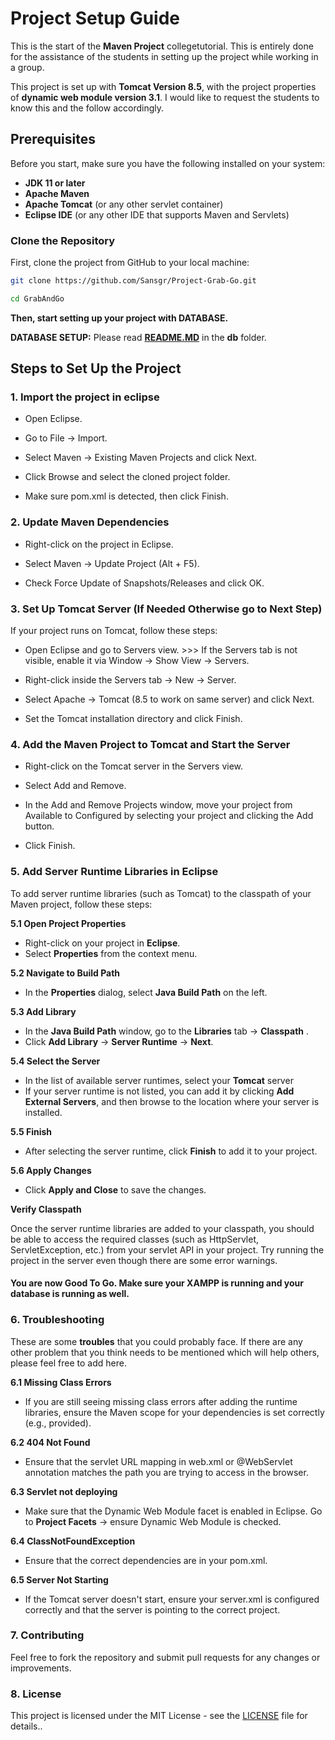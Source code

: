 # Project Setup Guide

This is the start of the **Maven Project** collegetutorial. This is entirely done for the assistance of the students in setting up the project while working in a group.

This project is set up with **Tomcat Version 8.5**, with the project properties of **dynamic web module version 3.1**. I would like to request the students to know this and the follow accordingly. 

## Prerequisites
Before you start, make sure you have the following installed on your system:
- **JDK 11 or later**
- **Apache Maven**
- **Apache Tomcat** (or any other servlet container)
- **Eclipse IDE** (or any other IDE that supports Maven and Servlets)

### Clone the Repository

First, clone the project from GitHub to your local machine:

```bash
git clone https://github.com/Sansgr/Project-Grab-Go.git

cd GrabAndGo
```

**Then, start setting up your project with **DATABASE**.**

**DATABASE SETUP:** Please read [**README.MD**](./src/main/webapp/db/README.md) in the **db** folder. 

## Steps to Set Up the Project

### 1. Import the project in eclipse

- Open Eclipse.

- Go to File → Import.

- Select Maven → Existing Maven Projects and click Next.

- Click Browse and select the cloned project folder.

- Make sure pom.xml is detected, then click Finish.

### 2. Update Maven Dependencies

- Right-click on the project in Eclipse.

- Select Maven → Update Project (Alt + F5).

- Check Force Update of Snapshots/Releases and click OK.

### 3. Set Up Tomcat Server (If Needed Otherwise go to Next Step)

If your project runs on Tomcat, follow these steps:

- Open Eclipse and go to Servers view. >>> If the Servers tab is not visible, enable it via Window → Show View → Servers.

- Right-click inside the Servers tab → New → Server.

- Select Apache → Tomcat (8.5 to work on same server) and click Next.

- Set the Tomcat installation directory and click Finish.

### 4. Add the Maven Project to Tomcat and Start the Server

- Right-click on the Tomcat server in the Servers view.

- Select Add and Remove.

- In the Add and Remove Projects window, move your project from Available to Configured by selecting your project and clicking the Add button.

- Click Finish.

### 5. Add Server Runtime Libraries in Eclipse

To add server runtime libraries (such as Tomcat) to the classpath of your Maven project, follow these steps:

**5.1 Open Project Properties**
- Right-click on your project in **Eclipse**.
- Select **Properties** from the context menu.

**5.2 Navigate to Build Path**
- In the **Properties** dialog, select **Java Build Path** on the left.

**5.3 Add Library**
- In the **Java Build Path** window, go to the **Libraries** tab -> **Classpath** .
- Click **Add Library** → **Server Runtime** → **Next**.

**5.4 Select the Server**
- In the list of available server runtimes, select your **Tomcat** server
- If your server runtime is not listed, you can add it by clicking **Add External Servers**, and then browse to the location where your server is installed.

**5.5 Finish**
- After selecting the server runtime, click **Finish** to add it to your project.

**5.6 Apply Changes**
- Click **Apply and Close** to save the changes.

**Verify Classpath**

Once the server runtime libraries are added to your classpath, you should be able to access the required classes (such as HttpServlet, ServletException, etc.) from your servlet API in your project. Try running the project in the server even though there are some error warnings.

#### You are now Good To Go. Make sure your XAMPP is running and your database is running as well.

### 6. Troubleshooting

These are some **troubles** that you could probably face. If there are any other problem that you think needs to be mentioned which will help others, please feel free to add here.

**6.1 Missing Class Errors**
- If you are still seeing missing class errors after adding the runtime libraries, ensure the Maven scope for your dependencies is set correctly (e.g., provided).

**6.2 404 Not Found**
- Ensure that the servlet URL mapping in web.xml or @WebServlet annotation matches the path you are trying to access in the browser.

**6.3 Servlet not deploying**
- Make sure that the Dynamic Web Module facet is enabled in Eclipse. Go to **Project Facets** → ensure Dynamic Web Module is checked.

**6.4 ClassNotFoundException**
- Ensure that the correct dependencies are in your pom.xml.

**6.5 Server Not Starting**
- If the Tomcat server doesn't start, ensure your server.xml is configured correctly and that the server is pointing to the correct project.

### 7. Contributing
Feel free to fork the repository and submit pull requests for any changes or improvements.

### 8. License
This project is licensed under the MIT License - see the [LICENSE](./LICENSE) file for details..
